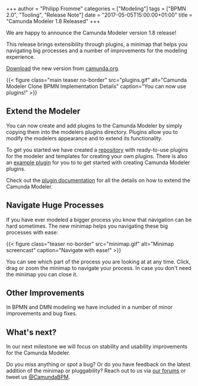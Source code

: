 +++
author = "Philipp Fromme"
categories = ["Modeling"]
tags = ["BPMN 2.0", "Tooling", "Release Note"]
date = "2017-05-05T15:00:00+01:00"
title = "Camunda Modeler 1.8 Released"
+++

We are happy to announce the Camunda Modeler version 1.8 release!

This release brings extensibility through plugins, a minimap that helps you navigating big processes and a number of improvements for the modeling experience.

[Download](https://camunda.org/bpmn/tool/) the new version from [camunda.org](https://camunda.org/bpmn/tool/).

<!--more-->

<style>
  @media(min-width: 900px) {
    figure.main.teaser.headline {
      margin-left: -120px !important;
      margin-right: -120px !important;
    }
  }
</style>

{{< figure class="main teaser no-border" src="plugins.gif" alt="Camunda Modeler Clone BPMN Implementation Details" caption="You can now use plugins!" >}}

## Extend the Modeler

You can now create and add plugins to the Camunda Modeler by simply copying them into the modelers plugins directory. Plugins allow you to modify the modelers appearance and to extend its functionality.

To get you started we have created a [repository](https://github.com/camunda/camunda-modeler-plugins) with ready-to-use plugins for the modeler and templates for creating your own plugins.
There is also an [example plugin](https://github.com/camunda/camunda-modeler-plugin-example) for you to to get started with creating Camunda Modeler plugins.

Check out the [plugin documentation](https://github.com/camunda/camunda-modeler/tree/master/docs/plugins) for all the details on how to extend the Camunda Modeler.


## Navigate Huge Processes

If you have ever modeled a bigger process you know that navigation can be hard sometimes. The new minimap helps you navigating these big processes with ease:

{{< figure class="teaser no-border" src="minimap.gif" alt="Minimap screencast" caption="Navigate with ease!" >}}

You can see which part of the process you are looking at at any time. Click, drag or zoom the minimap to navigate your process. In case you don't need the minimap you can close it.

## Other Improvements

In BPMN and DMN modeling we have included in a number of minor improvements and bug fixes.

## What's next?

In our next milestone we will focus on stability and usability improvements for the Camunda Modeler.

Do you miss anything or spot a bug? Or do you have feedback on the latest addition of the minimap or pluggability? Reach out to us via [our forums](https://forum.camunda.org/c/modeler) or tweet us [@CamundaBPM](https://twitter.com/CamundaBPM).
